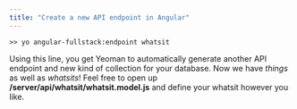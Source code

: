```yaml
---
title: "Create a new API endpoint in Angular"
---
```


    >> yo angular-fullstack:endpoint whatsit

Using this line, you get Yeoman to automatically generate another API endpoint and new kind of collection for your database. Now we have _things_ as well as _whatsits_! Feel free to open up **/server/api/whatsit/whatsit.model.js** and define your whatsit however you like.
